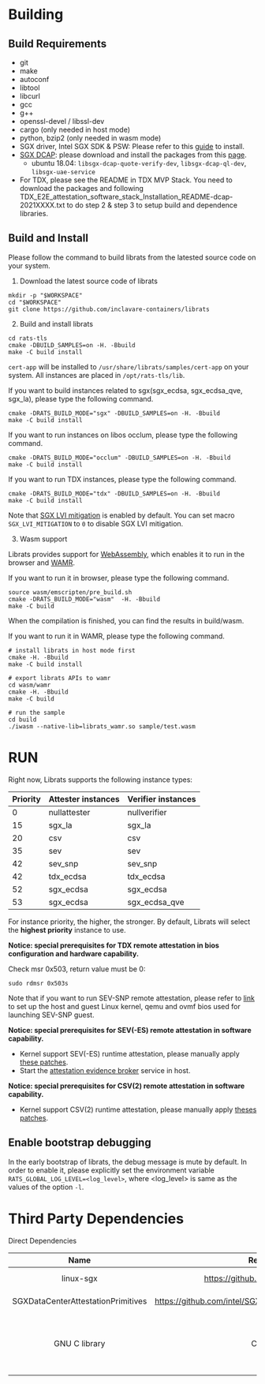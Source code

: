  # Building

 ## Build Requirements

 - git
 - make
 - autoconf
 - libtool
 - libcurl
 - gcc
 - g++
 - openssl-devel / libssl-dev
 - cargo (only needed in host mode)
 - python, bzip2 (only needed in wasm mode)
 - SGX driver, Intel SGX SDK & PSW: Please refer to this [guide](https://download.01.org/intel-sgx/sgx-linux/2.14/docs/Intel_SGX_SW_Installation_Guide_for_Linux.pdf) to install.
 - [SGX DCAP](https://github.com/intel/SGXDataCenterAttestationPrimitives): please download and install the packages from this [page](https://download.01.org/intel-sgx/sgx-dcap/#version#linux/distro).
   - ubuntu 18.04: `libsgx-dcap-quote-verify-dev`, `libsgx-dcap-ql-dev`, `libsgx-uae-service`
 - For TDX, please see the README in TDX MVP Stack. You need to download the packages and following TDX_E2E_attestation_software_stack_Installation_README-dcap-2021XXXX.txt to do step 2 & step 3 to setup build and dependence libraries.

 ## Build and Install

 Please follow the command to build librats from the latested source code on your system.

 1. Download the latest source code of librats

 ```shell
 mkdir -p "$WORKSPACE"
 cd "$WORKSPACE"
 git clone https://github.com/inclavare-containers/librats
 ```

 2. Build and install librats

 ```shell
 cd rats-tls
 cmake -DBUILD_SAMPLES=on -H. -Bbuild
 make -C build install
 ```

 `cert-app` will be installed to `/usr/share/librats/samples/cert-app` on your system. All instances are placed in `/opt/rats-tls/lib`.

 If you want to build instances related to sgx(sgx\_ecdsa, sgx\_ecdsa\_qve, sgx\_la), please type the following command.

 ```shell
 cmake -DRATS_BUILD_MODE="sgx" -DBUILD_SAMPLES=on -H. -Bbuild
 make -C build install
 ```

 If you want to run instances on libos occlum, please type the following command.

 ```shell
 cmake -DRATS_BUILD_MODE="occlum" -DBUILD_SAMPLES=on -H. -Bbuild
 make -C build install
 ```

 If you want to run TDX instances, please type the following command.
 ```shell
 cmake -DRATS_BUILD_MODE="tdx" -DBUILD_SAMPLES=on -H. -Bbuild
 make -C build install
 ```

 Note that [SGX LVI mitigation](https://software.intel.com/security-software-guidance/advisory-guidance/load-value-injection) is enabled by default. You can set macro `SGX_LVI_MITIGATION` to `0` to disable SGX LVI mitigation.

 3. Wasm support

 Librats provides support for [WebAssembly](https://webassembly.org), which enables it to run in the browser and [WAMR](https://github.com/bytecodealliance/wasm-micro-runtime).

 If you want to run it in browser, please type the following command.
 ```shell
 source wasm/emscripten/pre_build.sh
 cmake -DRATS_BUILD_MODE="wasm"  -H. -Bbuild
 make -C build
 ```

 When the compilation is finished, you can find the results in build/wasm.

 If you want to run it in WAMR, please type the following command.
 ```shell
 # install librats in host mode first
 cmake -H. -Bbuild
 make -C build install

 # export librats APIs to wamr
 cd wasm/wamr
 cmake -H. -Bbuild
 make -C build

 # run the sample
 cd build
 ./iwasm --native-lib=librats_wamr.so sample/test.wasm
 ```
 
 # RUN

 Right now, Librats supports the following instance types:

 | Priority   |     Attester instances     |     Verifier instances     |
 | ---------- | -------------------------- | -------------------------- |
 | 0          | nullattester               | nullverifier               |
 | 15         | sgx\_la                    | sgx\_la                    |
 | 20         | csv                        | csv                        |
 | 35         | sev                        | sev                        |
 | 42         | sev\_snp                   | sev\_snp                   |
 | 42         | tdx\_ecdsa                 | tdx\_ecdsa                 |
 | 52         | sgx\_ecdsa                 | sgx\_ecdsa                 |
 | 53         | sgx\_ecdsa                 | sgx\_ecdsa\_qve            |

 For instance priority, the higher, the stronger. By default, Librats will select the **highest priority** instance to use.


 **Notice: special prerequisites for TDX remote attestation in bios configuration and hardware capability.**

 Check msr 0x503, return value must be 0:
 ```
 sudo rdmsr 0x503s
 ```

 Note that if you want to run SEV-SNP remote attestation, please refer to [link](https://github.com/AMDESE/AMDSEV/tree/sev-snp-devel) to set up the host and guest Linux kernel, qemu and ovmf bios used for launching SEV-SNP guest.

 **Notice: special prerequisites for SEV(-ES) remote attestation in software capability.**

 - Kernel support SEV(-ES) runtime attestation, please manually apply [these patches](https://github.com/haosanzi/attestation-evidence-broker/tree/master/hack/README.md).
 - Start the [attestation evidence broker](https://github.com/haosanzi/attestation-evidence-broker/blob/master/README.md) service in host.

**Notice: special prerequisites for CSV(2) remote attestation in software capability.**

- Kernel support CSV(2) runtime attestation, please manually apply [theses patches](https://gitee.com/anolis/cloud-kernel/pulls/412).

 ## Enable bootstrap debugging

 In the early bootstrap of librats, the debug message is mute by default. In order to enable it, please explicitly set the environment variable `RATS_GLOBAL_LOG_LEVEL=<log_level>`, where \<log_level\> is same as the values of the option `-l`.


 # Third Party Dependencies

 Direct Dependencies

 | Name | Repo URL | Licenses |
 | :--: | :-------:   | :-------: |
 | linux-sgx | https://github.com/intel/linux-sgx | BSD-3-clause |
 | SGXDataCenterAttestationPrimitives | https://github.com/intel/SGXDataCenterAttestationPrimitives | BSD-3-clause |
 | GNU C library | C library | GNU General Public License version 3 |

